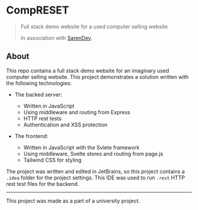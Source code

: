 # CompRESET

> Full stack demo website for a used computer selling website
>
>  In association with [SarenDev](https://github.com/SarenDev).

## About

This repo contains a full stack demo website for an imaginary used computer selling website. This project demonstrates a solution written with the following technologies:

- The backed server:
  - Written in JavaScript
  - Using middleware and routing from Express
  - HTTP rest tests
  - Authentication and XSS protection

- The frontend:
  - Written in JavaScript with the Svlete framework
  - Using middleware, Svelte stores and routing from page.js
  - Tailwind CSS for styling
  
The project was written and edited in JetBrains, so this project contains a `.idea` folder for the project settings. This IDE was used to run `.rest` HTTP rest test files for the backend.

---

This project was made as a part of a university project.